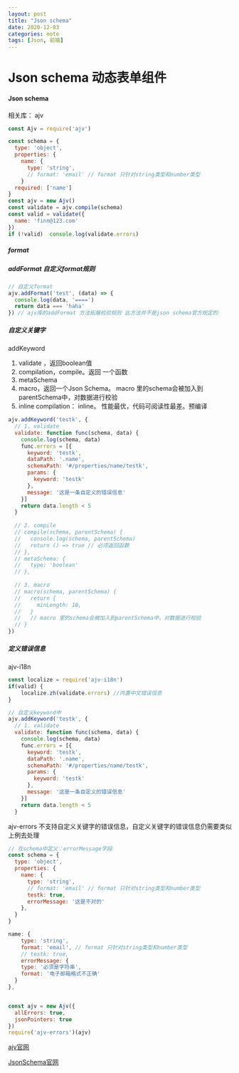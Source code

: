 ```yaml
---
layout: post
title: "Json schema"
date: 2020-12-03
categories: note
tags: [Json, 前端]
---
```

# Json schema 动态表单组件

#### Json schema

相关库： ajv

```javascript
const Ajv = require('ajv')

const schema = {
  type: 'object',
  properties: {
    name: {
      type: 'string',
      // format: 'email' // format 只针对string类型和number类型
    }
  required: ['name']
}
const ajv = new Ajv()
const validate = ajv.compile(schema)
const valid = validate({
  name: 'finn@123.com'
})
if (!valid)  console.log(validate.errors)
```



##### format

##### addFormat 自定义format规则

```javascript
// 自定义format
ajv.addFormat('test', (data) => {
  console.log(data, '====')
  return data === 'haha'
}) // ajv库的addFormat 方法拓展校验规则 此方法并不是json schema官方规定的
```



##### 自定义关键字

addKeyword

1. validate ，返回boolean值
2. compilation，compile。返回 一个函数
  1. metaSchema
3. macro，返回一个Json Schema。 macro 里的schema会被加入到parentSchema中，对数据进行校验
4. inline compilation： inline。 性能最优，代码可阅读性最差。预编译

```javascript
ajv.addKeyword('testk', {
  // 1. validate
  validate: function func(schema, data) {
    console.log(schema, data)
    func.errors = [{
      keyword: 'testk',
      dataPath: '.name',
      schemaPath: '#/properties/name/testk',
      params: {
        keyword: 'testk'
      },
      message: '这是一条自定义的错误信息'
    }]
    return data.length < 5
  }
    
  // 2. compile
  // compile(schema, parentSchema) {
  //   console.log(schema, parentSchema)
  //   return () => true // 必须返回函数
  // },
  // metaSchema: {
  //   type: 'boolean'
  // },
 
  // 3. macro
  // macro(schema, parentSchema) {
  //   return {
  //     minLength: 10,
  //   }
  //   // macro 里的schema会被加入到parentSchema中，对数据进行校验
  // }
})
```



##### 定义错误信息

ajv-i18n

```javascript
const localize = require('ajv-i18n')
if(valid) {
    localize.zh(validate.errors) //内置中文错误信息      
}

// 自定义keyword中
ajv.addKeyword('testk', {
  // 1. validate
  validate: function func(schema, data) {
    console.log(schema, data)
    func.errors = [{
      keyword: 'testk',
      dataPath: '.name',
      schemaPath: '#/properties/name/testk',
      params: {
        keyword: 'testk'
      },
      message: '这是一条自定义的错误信息'
    }]
    return data.length < 5
  }
```

ajv-errors  不支持自定义关键字的错误信息，自定义关键字的错误信息仍需要类似上例去处理

```javascript
// 在schema中定义：errorMessage字段
const schema = {
  type: 'object',
  properties: {
    name: {
      type: 'string',
      // format: 'email' // format 只针对string类型和number类型
      testk: true,
      errorMessage: '这是不对的'
    },
  }
}

name: {
    type: 'string',
    format: 'email', // format 只针对string类型和number类型
    // testk: true,
    errorMessage: {
    type: '必须是字符串',
    format: '电子邮箱格式不正确'
  }
},


const ajv = new Ajv({
  allErrors: true,
  jsonPointers: true
})
require('ajv-errors')(ajv)
```

[ajv官网](https://ajv.js.org/)

[JsonSchema官网](http://json-schema.org/specification.html)

